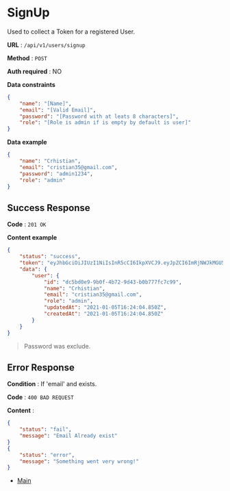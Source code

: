 # SignUp

Used to collect a Token for a registered User.

**URL** : `/api/v1/users/signup`

**Method** : `POST`

**Auth required** : NO

**Data constraints**

```json
{
    "name": "[Name]",
    "email": "[Valid Email]",
    "password": "[Password with at leats 8 characters]",
    "role": "[Role is admin if is empty by default is user]"
}
```

**Data example**

```json
{
    "name": "Crhistian",
    "email": "cristian35@gmail.com",
    "password": "admin1234",
    "role": "admin"
}
```

## Success Response

**Code** : `201 OK`

**Content example**

```json
{
    "status": "success",
    "token": "eyJhbGciOiJIUzI1NiIsInR5cCI6IkpXVCJ9.eyJpZCI6ImRjNWJkMGU5LTliMGYtNGI3Mi05ZDQzLWIwYjc3N2ZjN2M5OSIsImlhdCI6MTYwOTg2Mzg0OSwiZXhwIjoxNjE3NzI2MjQ5fQ.3hYoZn4dpf79i9EHyEuT1Ab5ZAIJt9VUBhgHBDkDCXA",
    "data": {
        "user": {
            "id": "dc5bd0e9-9b0f-4b72-9d43-b0b777fc7c99",
            "name": "Crhistian",
            "email": "cristian35@gmail.com",
            "role": "admin",
            "updatedAt": "2021-01-05T16:24:04.850Z",
            "createdAt": "2021-01-05T16:24:04.850Z"
        }
    }
}
```

> Password was exclude.

## Error Response

**Condition** : If 'email' and exists.

**Code** : `400 BAD REQUEST`

**Content** :

```json
{
    "status": "fail",
    "message": "Email Already exist"
}
{
    "status": "error",
    "message": "Something went very wrong!"
}
```

* [Main](../README.md)